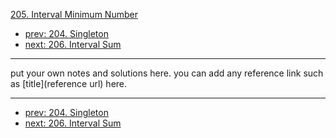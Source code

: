 [205. Interval Minimum Number](http://www.lintcode.com/problem/interval-minimum-number)

- [prev: 204. Singleton](204-singleton.md)
- [next: 206. Interval Sum](206-interval-sum.md)

---

put your own notes and solutions here.
you can add any reference link such as [title](reference url) here.

---

- [prev: 204. Singleton](204-singleton.md)
- [next: 206. Interval Sum](206-interval-sum.md)
